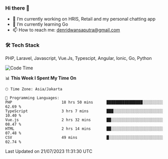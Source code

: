 ### Hi there 👋

- 🔭 I’m currently working on HRIS, Retail and my personal chatting app
- 🌱 I’m currently learning Go
- 📫 How to reach me: denridwansaputra@gmail.com


### 🛠 Tech Stack
PHP, Laravel, Javascript, Vue.Js, Typescipt, Angular, Ionic, Go, Python


<!--START_SECTION:waka-->
![Code Time](http://img.shields.io/badge/Code%20Time-3%2C497%20hrs%2046%20mins-blue)

📊 **This Week I Spent My Time On** 

```text
🕑︎ Time Zone: Asia/Jakarta

💬 Programming Languages: 
PHP                      18 hrs 50 mins      ████████████████░░░░░░░░░   62.69 % 
TypeScript               3 hrs 7 mins        ███░░░░░░░░░░░░░░░░░░░░░░   10.40 % 
Vue.js                   2 hrs 32 mins       ██░░░░░░░░░░░░░░░░░░░░░░░   08.47 % 
HTML                     2 hrs 14 mins       ██░░░░░░░░░░░░░░░░░░░░░░░   07.48 % 
CSV                      49 mins             █░░░░░░░░░░░░░░░░░░░░░░░░   02.74 % 
```


 Last Updated on 21/07/2023 11:31:30 UTC
<!--END_SECTION:waka-->
